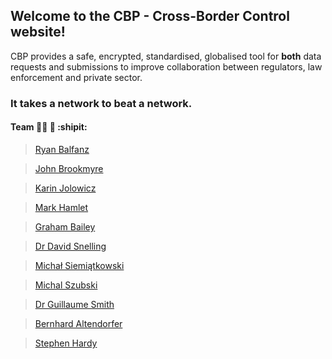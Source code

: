 ## Welcome to the CBP - Cross-Border Control website!

CBP provides a safe, encrypted, standardised, globalised tool for **both** data requests and submissions to improve collaboration between regulators, law enforcement and private sector.

### It takes a network to beat a network.


#### Team :guardsman: :cop: :shipit: 
> [Ryan Balfanz](https://www.linkedin.com/in/ryanbalfanz/) 

> [John Brookmyre](https://www.linkedin.com/in/johnbrookmyre/) 

> [Karin Jolowicz](https://www.linkedin.com/in/jolowicz/) 

> [Mark Hamlet](https://www.linkedin.com/in/mark-hamlet-3ba60a66/) 

> [Graham Bailey](https://www.linkedin.com/in/grahambailey/) 

> [Dr David Snelling](https://www.linkedin.com/in/davidfsnelling/) 

> [Michał Siemiątkowski](https://www.linkedin.com/in/micha%C5%82-marek-siemi%C4%85tkowski-380a0259/) 

> [Michal Szubski](https://www.linkedin.com/in/szubskimichal/) 

> [Dr Guillaume Smith](https://www.linkedin.com/in/guillaume-smith/) 

> [Bernhard Altendorfer](https://www.linkedin.com/in/bernhard-altendorfer-380b6897/) 

> [Stephen Hardy](https://www.linkedin.com/in/stephen-hardy-4ba0431/) 
